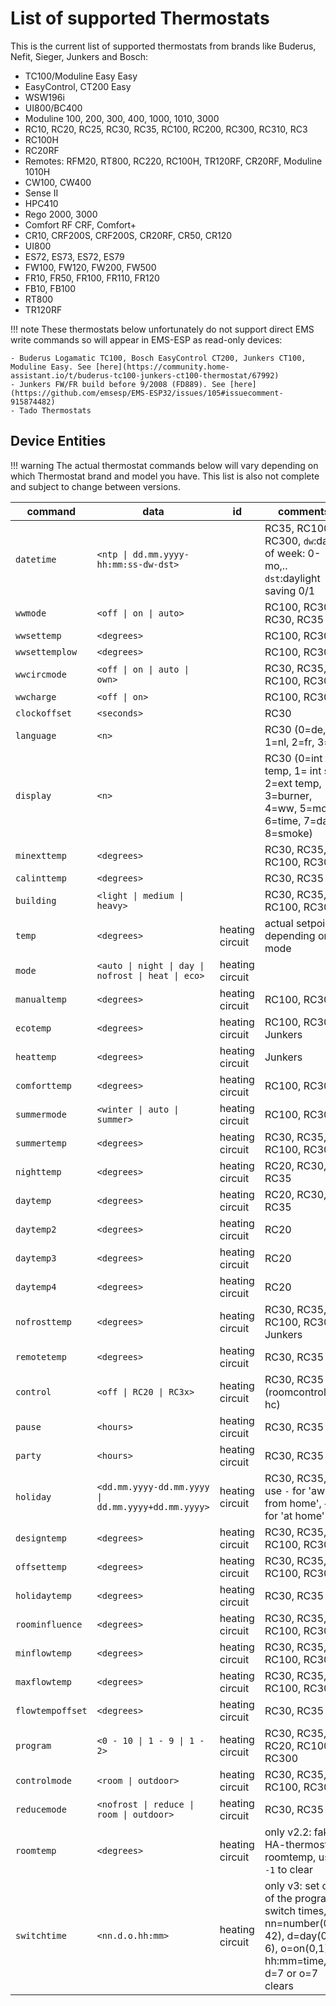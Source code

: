 # List of supported Thermostats

This is the current list of supported thermostats from brands like Buderus, Nefit, Sieger, Junkers and Bosch:

- TC100/Moduline Easy Easy
- EasyControl, CT200 Easy
- WSW196i
- UI800/BC400
- Moduline 100, 200, 300, 400, 1000, 1010, 3000
- RC10, RC20, RC25, RC30, RC35, RC100, RC200, RC300, RC310, RC3
- RC100H
- RC20RF
- Remotes: RFM20, RT800, RC220, RC100H, TR120RF, CR20RF, Moduline 1010H
- CW100, CW400
- Sense II
- HPC410
- Rego 2000, 3000
- Comfort RF CRF, Comfort+
- CR10, CRF200S, CRF200S, CR20RF, CR50, CR120
- UI800
- ES72, ES73, ES72, ES79
- FW100, FW120, FW200, FW500
- FR10, FR50, FR100, FR110, FR120
- FB10, FB100
- RT800
- TR120RF

<!-- prettier-ignore -->
!!! note
    These thermostats below unfortunately do not support direct EMS write commands so will appear in EMS-ESP as read-only devices:

    - Buderus Logamatic TC100, Bosch EasyControl CT200, Junkers CT100, Moduline Easy. See [here](https://community.home-assistant.io/t/buderus-tc100-junkers-ct100-thermostat/67992)
    - Junkers FW/FR build before 9/2008 (FD889). See [here](https://github.com/emsesp/EMS-ESP32/issues/105#issuecomment-915874482)
    - Tado Thermostats

## Device Entities

<!-- prettier-ignore -->
!!! warning
    The actual thermostat commands below will vary depending on which Thermostat brand and model you have.
    This list is also not complete and subject to change between versions.

<!-- prettier-ignore -->
| command | data | id | comments |
| - | - | - | - |
| `datetime` | `<ntp \| dd.mm.yyyy-hh:mm:ss-dw-dst>` | | RC35, RC100, RC300, `dw`:day of week: 0-mo,.. `dst`:daylight saving 0/1 |
| `wwmode` | `<off \| on \| auto>` | | RC100, RC300, RC30, RC35 |
| `wwsettemp` | `<degrees>` | | RC100, RC300 |
| `wwsettemplow` | `<degrees>` | | RC100, RC300 |
| `wwcircmode` | `<off \| on \| auto \| own>` | | RC30, RC35, RC100, RC300 |
| `wwcharge` | `<off \| on>` | | RC100, RC300 |
| `clockoffset` | `<seconds>` | | RC30 |
| `language` | `<n>` | | RC30 (0=de, 1=nl, 2=fr, 3=it) |
| `display` | `<n>` | | RC30 (0=int temp, 1= int set, 2=ext temp, 3=burner, 4=ww, 5=mode, 6=time, 7=date, 8=smoke) |
| `minexttemp` | `<degrees>` | | RC30, RC35, RC100, RC300 |
| `calinttemp` | `<degrees>` | | RC30, RC35 |
| `building` | `<light \| medium \| heavy>` | | RC30, RC35, RC100, RC300 |
| `temp` | `<degrees>` | heating circuit | actual setpoint depending on mode |
| `mode` | `<auto \| night \| day \| nofrost \| heat \| eco>` | heating circuit | |
| `manualtemp` | `<degrees>` | heating circuit | RC100, RC300 |
| `ecotemp` | `<degrees>` | heating circuit | RC100, RC300, Junkers |
| `heattemp` | `<degrees>` | heating circuit | Junkers |
| `comforttemp` | `<degrees>` | heating circuit | RC100, RC300 |
| `summermode` | `<winter \| auto \| summer>` | heating circuit | RC100, RC300 |
| `summertemp` | `<degrees>` | heating circuit | RC30, RC35, RC100, RC300 |
| `nighttemp` | `<degrees>` | heating circuit | RC20, RC30, RC35 |
| `daytemp` | `<degrees>` | heating circuit | RC20, RC30, RC35 |
| `daytemp2` | `<degrees>` | heating circuit | RC20 |
| `daytemp3` | `<degrees>` | heating circuit | RC20 |
| `daytemp4` | `<degrees>` | heating circuit | RC20 |
| `nofrosttemp` | `<degrees>` | heating circuit | RC30, RC35, RC100, RC300, Junkers |
| `remotetemp` | `<degrees>` | heating circuit | RC30, RC35 |
| `control` | `<off \| RC20 \| RC3x>` | heating circuit | RC30, RC35 (roomcontrol for hc) |
| `pause` | `<hours>` | heating circuit | RC30, RC35 |
| `party` | `<hours>` | heating circuit | RC30, RC35 |
| `holiday` | `<dd.mm.yyyy-dd.mm.yyyy \| dd.mm.yyyy+dd.mm.yyyy>` | heating circuit | RC30, RC35, use `-` for 'away from home', `+` for 'at home' |
| `designtemp` | `<degrees>` | heating circuit | RC30, RC35, RC100, RC300 |
| `offsettemp` | `<degrees>` | heating circuit | RC30, RC35, RC100, RC300 |
| `holidaytemp` | `<degrees>` | heating circuit | RC30, RC35 |
| `roominfluence` | `<degrees>` | heating circuit | RC30, RC35, RC100, RC300 |
| `minflowtemp` | `<degrees>` | heating circuit | RC30, RC35, RC100, RC300 |
| `maxflowtemp` | `<degrees>` | heating circuit | RC30, RC35, RC100, RC300 |
| `flowtempoffset` | `<degrees>` | heating circuit | RC30, RC35 |
| `program` | `<0 - 10 \| 1 - 9 \| 1 - 2>` | heating circuit | RC30, RC35, RC20, RC100, RC300 |
| `controlmode` | `<room \| outdoor>` | heating circuit | RC30, RC35, RC100, RC300 |
| `reducemode` | `<nofrost \| reduce \| room \| outdoor>` | heating circuit | RC30, RC35 |
| `roomtemp` | `<degrees>` | heating circuit | only v2.2: fake HA-thermostat roomtemp, use `-1` to clear |
| `switchtime` | `<nn.d.o.hh:mm>` | heating circuit | only v3: set one of the programs switch times, nn=number(00-42), d=day(0-6), o=on(0,1), hh:mm=time, d=7 or o=7 clears |

